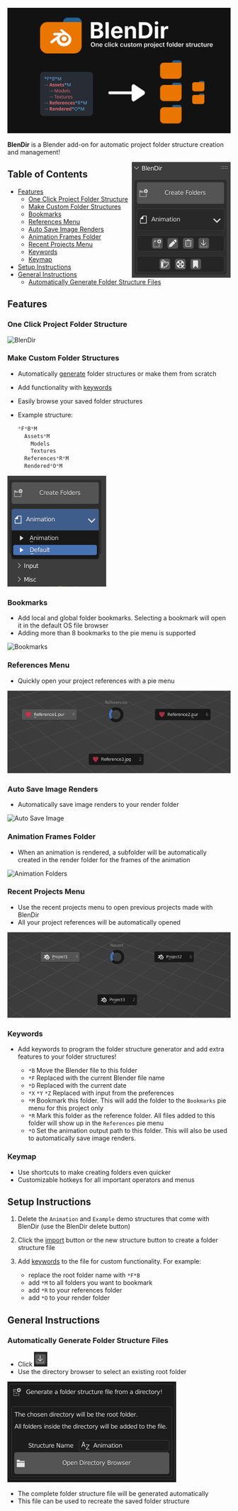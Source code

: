 ![Banner](docs/banner.svg)

**BlenDir** is a Blender add-on for automatic project folder structure creation and management!

<img align="right" alt="Add-on UI" src="docs/blendir.png">

## Table of Contents <!-- omit in toc -->

- [Features](#features)
  - [One Click Project Folder Structure](#one-click-project-folder-structure)
  - [Make Custom Folder Structures](#make-custom-folder-structures)
  - [Bookmarks](#bookmarks)
  - [References Menu](#references-menu)
  - [Auto Save Image Renders](#auto-save-image-renders)
  - [Animation Frames Folder](#animation-frames-folder)
  - [Recent Projects Menu](#recent-projects-menu)
  - [Keywords](#keywords)
  - [Keymap](#keymap)
- [Setup Instructions](#setup-instructions)
- [General Instructions](#general-instructions)
  - [Automatically Generate Folder Structure Files](#automatically-generate-folder-structure-files)

## Features

### One Click Project Folder Structure

![BlenDir](https://user-images.githubusercontent.com/65575771/171467683-33cff7dd-3283-49f4-96e9-62ec3184f878.gif)

### Make Custom Folder Structures

- Automatically [generate](#automatically-generate-folder-structure-files) folder structures or make them from scratch
- Add functionality with [keywords](#keywords)
- Easily browse your saved folder structures
- Example structure:

    ```js
    *F*B*M
      Assets*M
        Models
        Textures
      References*R*M
      Rendered*O*M
    ```

![Browse](docs/browse.png)

### Bookmarks

- Add local and global folder bookmarks. Selecting a bookmark will open it in the default OS file browser
- Adding more than 8 bookmarks to the pie menu is supported

![Bookmarks](https://user-images.githubusercontent.com/65575771/174414327-7622772c-6942-4c37-93b4-48475a542626.gif)

### References Menu

- Quickly open your project references with a pie menu

![References](docs/references.png)

### Auto Save Image Renders

- Automatically save image renders to your render folder

![Auto Save Image](https://user-images.githubusercontent.com/65575771/172444114-f999af6f-bfbc-4aad-9d0d-56bb9e1d1737.gif)

### Animation Frames Folder

- When an animation is rendered, a subfolder will be automatically created in the render folder for the frames of the animation

![Animation Folders](https://user-images.githubusercontent.com/65575771/172444538-713edd96-4969-4d76-bd6e-bf8c1cd42407.gif)

### Recent Projects Menu

- Use the recent projects menu to open previous projects made with BlenDir
- All your project references will be automatically opened

![Recent Projects](docs/recent.png)

### Keywords

- Add keywords to program the folder structure generator and add extra features to your folder structures!

  - `*B` Move the Blender file to this folder
  - `*F` Replaced with the current Blender file name
  - `*D` Replaced with the current date
  - `*X` `*Y` `*Z` Replaced with input from the preferences
  - `*M` Bookmark this folder. This will add the folder to the `Bookmarks` pie menu for this project only
  - `*R` Mark this folder as the reference folder. All files added to this folder will show up in the `References` pie menu
  - `*O` Set the animation output path to this folder. This will also be used to automatically save image renders.

### Keymap

- Use shortcuts to make creating folders even quicker
- Customizable hotkeys for all important operators and menus

## Setup Instructions

1. Delete the `Animation` and `Example` demo structures that come with BlenDir (use the BlenDir delete button)
2. Click the [import](#automatically-generate-folder-structure-files) button or the new structure button to create a folder structure file
3. Add [keywords](#keywords) to the file for custom functionality. For example:

     - replace the root folder name with `*F*B`
     - add `*M` to all folders you want to bookmark
     - add `*R` to your references folder
     - add `*O` to your render folder

## General Instructions

### Automatically Generate Folder Structure Files

- Click ![Import Structure](docs/import.png)
- Use the directory browser to select an existing root folder

![Directory Browser](docs/directory_browser.png)

- The complete folder structure file will be generated automatically
- This file can be used to recreate the saved folder structure

